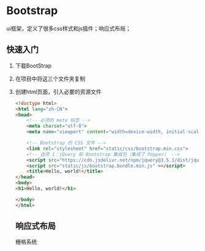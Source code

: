 # Bootstrap

ui框架，定义了很多css样式和js插件；响应式布局；

## 快速入门

1. 下载BootStrap

2. 在项目中将这三个文件夹复制

3. 创建html页面，引入必要的资源文件

   ```html
   <!doctype html>
   <html lang="zh-CN">
   <head>
       <!-- 必须的 meta 标签 -->
       <meta charset="utf-8">
       <meta name="viewport" content="width=device-width, initial-scale=1, shrink-to-fit=no">
   
       <!-- Bootstrap 的 CSS 文件 -->
       <link rel="stylesheet" href="static/css/bootstrap.min.css">
       <!-- 选项 1：jQuery 和 Bootstrap 集成包（集成了 Popper） -->
       <script src="https://cdn.jsdelivr.net/npm/jquery@3.5.1/dist/jquery.slim.min.js" integrity="sha384-DfXdz2htPH0lsSSs5nCTpuj/zy4C+OGpamoFVy38MVBnE+IbbVYUew+OrCXaRkfj" crossorigin="anonymous"></script>
       <script src="static/js/bootstrap.bundle.min.js" ></script>
       <title>Hello, world!</title>
   </head>
   <body>
   <h1>Hello, world!</h1>
   
   </body>
   </html>
   ```

   ## 响应式布局

   栅格系统

